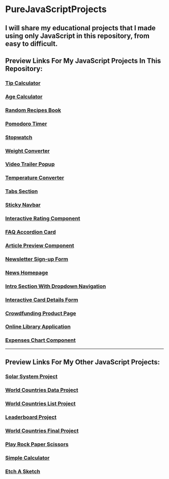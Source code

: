 # PureJavaScriptProjects
 I will share my educational projects that I made using only JavaScript in this repository, from easy to difficult.
---
## Preview Links For My JavaScript Projects In This Repository:

### [Tip Calculator](https://htmlpreview.github.io/?https://github.com/selimbiber/PureJavaScriptProjects/blob/main/TipCalculator/index.html)
### [Age Calculator](https://htmlpreview.github.io/?https://github.com/selimbiber/Pure-JavaScript-Projects/blob/main/AgeCalculator/index.html)
### [Random Recipes Book](https://htmlpreview.github.io/?https://github.com/selimbiber/Pure-JavaScript-Projects/blob/main/RandomRecipesBook/index.html)
### [Pomodoro Timer](https://htmlpreview.github.io/?https://github.com/selimbiber/Pure-JavaScript-Projects/blob/main/PomodoroTimer/index.html)
### [Stopwatch](https://htmlpreview.github.io/?https://github.com/selimbiber/Pure-JavaScript-Projects/blob/main/Stopwatch/index.html)
### [Weight Converter](https://htmlpreview.github.io/?https://github.com/selimbiber/PureJavaScriptProjects/blob/main/WeightConverter/index.html)
### [Video Trailer Popup](https://htmlpreview.github.io/?https://github.com/selimbiber/PureJavaScriptProjects/blob/main/VideoTrailerPopup/index.html)
### [Temperature Converter](https://htmlpreview.github.io/?https://github.com/selimbiber/PureJavaScriptProjects/blob/main/TemperatureConverter/index.html)
### [Tabs Section](https://htmlpreview.github.io/?https://github.com/selimbiber/PureJavaScriptProjects/blob/main/TabsSection/index.html)
### [Sticky Navbar](https://htmlpreview.github.io/?https://github.com/selimbiber/PureJavaScriptProjects/blob/main/StickyNavbar/index.html)
### [Interactive Rating Component](https://htmlpreview.github.io/?https://github.com/selimbiber/Pure-JavaScript-Projects/blob/main/InteractiveRatingComponent/index.html)
### [FAQ Accordion Card](https://htmlpreview.github.io/?https://github.com/selimbiber/Pure-JavaScript-Projects/blob/main/FAQ-accordion-card/index.html)
### [Article Preview Component](https://htmlpreview.github.io/?https://github.com/selimbiber/Pure-JavaScript-Projects/blob/main/ArticlePreviewComponent/index.html)
### [Newsletter Sign-up Form](https://htmlpreview.github.io/?https://github.com/selimbiber/Pure-JavaScript-Projects/blob/main/NewsletterSign-upForm/index.html)
### [News Homepage](https://htmlpreview.github.io/?https://github.com/selimbiber/Pure-JavaScript-Projects/blob/main/NewsHomepage/index.html)
### [Intro Section With Dropdown Navigation](https://htmlpreview.github.io/?https://github.com/selimbiber/Pure-JavaScript-Projects/blob/main/DropdownNavigation/index.html)
### [Interactive Card Details Form](https://htmlpreview.github.io/?https://github.com/selimbiber/Pure-JavaScript-Projects/blob/main/InteractiveCardDetailsForm/index.html)
### [Crowdfunding Product Page](https://htmlpreview.github.io/?https://github.com/selimbiber/Pure-JavaScript-Projects/blob/main/CrowdfundingProductPage/index.html)
### [Online Library Application](https://htmlpreview.github.io/?https://github.com/selimbiber/Pure-JavaScript-Projects/blob/main/OnlineLibrary/index.html)
### [Expenses Chart Component](https://htmlpreview.github.io/?https://github.com/selimbiber/Pure-JavaScript-Projects/blob/main/ExpensesChartComponent/index.html)
---
## Preview Links For My Other JavaScript Projects:

### [Solar System Project](https://htmlpreview.github.io/?https://github.com/selimbiber/30DaysOfJavaScriptChallenge/blob/master/Day24-ProjectSolarSystem/index.html)
### [World Countries Data Project](https://htmlpreview.github.io/?https://github.com/selimbiber/30DaysOfJavaScriptChallenge/blob/master/Day25-WorldCountriesDataProject/index.html)
### [World Countries List Project](https://htmlpreview.github.io/?https://github.com/selimbiber/30DaysOfJavaScriptChallenge/blob/master/Day26-WorldCountriesListProject/index.html)
### [Leaderboard Project](https://htmlpreview.github.io/?https://github.com/selimbiber/30DaysOfJavaScriptChallenge/blob/master/Day28-Leaderboard/index.html)
### [World Countries Final Project](https://htmlpreview.github.io/?https://github.com/selimbiber/30DaysOfJavaScriptChallenge/blob/master/Day30-WorldCountriesFinalProject/index.html)
### [Play Rock Paper Scissors](https://htmlpreview.github.io/?https://github.com/selimbiber/Play-Rock-Paper-Scissors/blob/main/index.html)
### [Simple Calculator](https://htmlpreview.github.io/?https://github.com/selimbiber/Simple-Calculator/blob/main/index.html)
### [Etch A Sketch](https://htmlpreview.github.io/?https://github.com/selimbiber/Etch-A-Sketch/blob/main/index.html)
